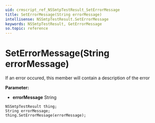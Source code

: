 ```yaml
---
uid: crmscript_ref_NSSmtpTestResult_SetErrorMessage
title: SetErrorMessage(String errorMessage)
intellisense: NSSmtpTestResult.SetErrorMessage
keywords: NSSmtpTestResult, GetErrorMessage
so.topic: reference
---
```


# SetErrorMessage(String errorMessage)

If an error occured, this member will contain a description of the error

**Parameter:** 
 - **errorMessage** String

```crmscript
NSSmtpTestResult thing;
String errorMessage;
thing.SetErrorMessage(errorMessage);
```

